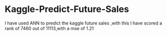 # Kaggle-Predict-Future-Sales
I have used ANN to predict the kaggle future sales ,with this I have scored a rank of 7460 out of 11113,with a mse of 1.21
